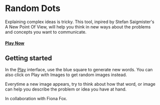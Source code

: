 # Random Dots
Explaining complex ideas is tricky. 
This tool, inpired by Stefan Saigmister's A New Point Of View, will help you think in new ways about the problems and concepts you want to communicate.

#### [Play Now](http://ruieduardo.com/random-dots)

## Getting started

In the [Play](http://ruieduardo.com/random-dots) interface, use the blue square to generate new words. You can also click on Play with Images to get random images instead.

Everytime a new image appears, try to think about how that word, or image can help you describe the problem or idea you have at hand.

In collaboration with Fiona Fox.
